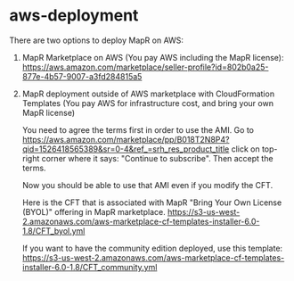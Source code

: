 # aws-deployment

There are two options to deploy MapR on AWS:

1. MapR Marketplace on AWS (You pay AWS including the MapR license):
https://aws.amazon.com/marketplace/seller-profile?id=802b0a25-877e-4b57-9007-a3fd284815a5


2. MapR deployment outside of AWS marketplace with CloudFormation Templates
(You pay AWS for infrastructure cost, and bring your own MapR license)

   You need to agree the terms first in order to use the AMI.
   Go to https://aws.amazon.com/marketplace/pp/B018T2N8P4?qid=1526418565389&sr=0-4&ref_=srh_res_product_title
   click on top-right corner where it says: "Continue to subscribe". Then accept the terms.
   
   Now you should be able to use that AMI even if you modify the CFT.
   
   Here is the CFT that is associated with MapR "Bring Your Own License (BYOL)" offering in MapR marketplace.
   https://s3-us-west-2.amazonaws.com/aws-marketplace-cf-templates-installer-6.0-1.8/CFT_byol.yml
   
   If you want to have the community edition deployed, use this template:
   https://s3-us-west-2.amazonaws.com/aws-marketplace-cf-templates-installer-6.0-1.8/CFT_community.yml
